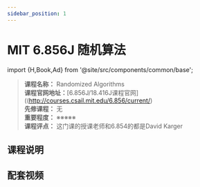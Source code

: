 ```yaml
---
sidebar_position: 1
---
```


# MIT 6.856J 随机算法

import {H,Book,Ad} from '@site/src/components/common/base';

>**课程名称：** Randomized Algorithms       
**课程官网地址：**[6.856J/18.416J课程官网]((http://courses.csail.mit.edu/6.856/current/)       
**先修课程：** 无  
**重要程度：** ※※※※※  
**课程评点：** 这门课的授课老师和6.854的都是David Karger

## 课程说明


## 配套视频

<Comment></Comment>
